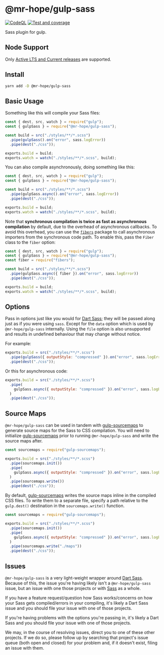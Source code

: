 # @mr-hope/gulp-sass

[![CodeQL](https://github.com/Mister-Hope/gulp-sass/actions/workflows/codeql-analysis.yml/badge.svg)](https://github.com/Mister-Hope/gulp-sass/actions/workflows/codeql-analysis.yml) [![Test and coverage](https://github.com/Mister-Hope/gulp-sass/actions/workflows/test.yml/badge.svg)](https://github.com/Mister-Hope/gulp-sass/actions/workflows/test.yml)

Sass plugin for gulp.

## Node Support

Only [Active LTS and Current releases][1] are supported.

[1]: https://github.com/nodejs/Release#release-schedule

## Install

```sh
yarn add -D @mr-hope/gulp-sass
```

## Basic Usage

Something like this will compile your Sass files:

```js
const { dest, src, watch } = require("gulp");
const { gulpSass } = require("@mr-hope/gulp-sass");

const build = src("./styles/**/*.scss")
  .pipe(gulpSass().on("error", sass.logError))
  .pipe(dest("./css"));

exports.build = build;
exports.watch = watch("./styles/**/*.scss", build);
```

You can also compile asynchronously, doing something like this:

```js
const { dest, src, watch } = require("gulp");
const { gulpSass } = require("@mr-hope/gulp-sass");

const build = src("./styles/**/*.scss")
  .pipe(gulpSass.async().on("error", sass.logError))
  .pipe(dest("./css"));

exports.build = build;
exports.watch = watch("./styles/**/*.scss", build);
```

Note that **synchronous compilation is twice as fast as asynchronous compilation** by default, due to the overhead of asynchronous callbacks. To avoid this overhead, you can use the [`fibers`](https://www.npmjs.com/package/fibers) package to call asynchronous importers from the synchronous code path. To enable this, pass the `Fiber` class to the `fiber` option:

```js
const { dest, src, watch } = require("gulp");
const { gulpSass } = require("@mr-hope/gulp-sass");
const fiber = require("fibers");

const build = src("./styles/**/*.scss")
  .pipe(gulpSass.async({ fiber }).on("error", sass.logError))
  .pipe(dest("./css"));

exports.build = build;
exports.watch = watch("./styles/**/*.scss", build);
```

## Options

Pass in options just like you would for [Dart Sass][]; they will be passed along just as if you were using `sass`. Except for the `data` option which is used by `@mr-hope/gulp-sass` internally. Using the `file` option is also unsupported and results in undefined behaviour that may change without notice.

For example:

```js
exports.build = src("./styles/**/*.scss")
  .pipe(gulpSass({ outputStyle: "compressed" }).on("error", sass.logError))
  .pipe(dest("./css"));
```

Or this for asynchronous code:

```js
exports.build = src("./styles/**/*.scss")
  .pipe(
    gulpSass.async({ outputStyle: "compressed" }).on("error", sass.logError)
  )
  .pipe(dest("./css"));
```

## Source Maps

`@mr-hope/gulp-sass` can be used in tandem with [gulp-sourcemaps](https://github.com/floridoo/gulp-sourcemaps) to generate source maps for the Sass to CSS compilation. You will need to initialize [gulp-sourcemaps](https://github.com/floridoo/gulp-sourcemaps) prior to running `@mr-hope/gulp-sass` and write the source maps after.

```js
const sourcemaps = require("gulp-sourcemaps");

exports.build = src("./styles/**/*.scss")
  .pipe(sourcemaps.init())
  .pipe(
    gulpSass.async({ outputStyle: "compressed" }).on("error", sass.logError)
  )
  .pipe(sourcemaps.write())
  .pipe(dest("./css"));
```

By default, [gulp-sourcemaps](https://github.com/floridoo/gulp-sourcemaps) writes the source maps inline in the compiled CSS files. To write them to a separate file, specify a path relative to the `gulp.dest()` destination in the `sourcemaps.write()` function.

```js
const sourcemaps = require("gulp-sourcemaps");

exports.build = src("./styles/**/*.scss")
  .pipe(sourcemaps.init())
  .pipe(
    gulpSass.async({ outputStyle: "compressed" }).on("error", sass.logError)
  )
  .pipe(sourcemaps.write("./maps"))
  .pipe(dest("./css"));
```

## Issues

`@mr-hope/gulp-sass` is a very light-weight wrapper around [Dart Sass][]. Because of this, the issue you're having likely isn't a `@mr-hope/gulp-sass` issue, but an issue with one those projects or with [Sass][] as a whole.

If you have a feature request/question how Sass works/concerns on how your Sass gets compiled/errors in your compiling, it's likely a Dart Sass issue and you should file your issue with one of those projects.

If you're having problems with the options you're passing in, it's likely a Dart Sass and you should file your issue with one of those projects.

We may, in the course of resolving issues, direct you to one of these other projects. If we do so, please follow up by searching that project's issue queue (both open and closed) for your problem and, if it doesn't exist, filing an issue with them.

[sass]: https://sass-lang.com
[dart sass]: https://github.com/sass/dart-sass
